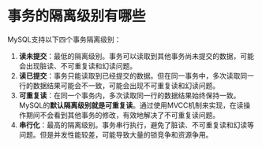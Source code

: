 # 事务的隔离级别有哪些
MySQL支持以下四个事务隔离级别：
1. **读未提交**：最低的隔离级别。事务可以读取到其他事务尚未提交的数据，可能会出现脏读、不可重复读和幻读问题。
2. **读已提交**：事务只能读取到已经提交的数据。但在同一事务中，多次读取同一行的数据结果可能会不一致，可能会出现不可重复读和幻读问题。
3. **可重复读**：在同一个事务内，多次读取同一行的数据结果始终保持一致。MySQL的**默认隔离级别就是可重复读**。通过使用MVCC机制来实现，在读操作期间不会看到其他事务的修改，有效地解决了不可重复读问题。
4. **串行化**：最高的隔离级别。事务串行执行，避免了脏读、不可重复读和幻读等问题。但是并发性能较差，可能导致大量的锁竞争和资源争用。
